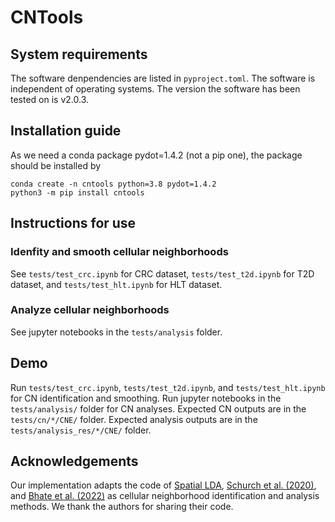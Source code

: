 # CNTools

## System requirements
The software denpendencies are listed in `pyproject.toml`. The software is independent of operating systems. The version the software has been tested on is v2.0.3.

## Installation guide
As we need a conda package pydot=1.4.2 (not a pip one), the package should be installed by
```
conda create -n cntools python=3.8 pydot=1.4.2
python3 -m pip install cntools
```

## Instructions for use

### Idenfity and smooth cellular neighborhoods
See `tests/test_crc.ipynb` for CRC dataset, `tests/test_t2d.ipynb` for T2D dataset, and `tests/test_hlt.ipynb` for HLT dataset.

### Analyze cellular neighborhoods
See jupyter notebooks in the `tests/analysis` folder.

## Demo
Run `tests/test_crc.ipynb`, `tests/test_t2d.ipynb`, and `tests/test_hlt.ipynb` for CN identification and smoothing. Run jupyter notebooks in the `tests/analysis/` folder for CN analyses. Expected CN outputs are in the `tests/cn/*/CNE/` folder. Expected analysis outputs are in the `tests/analysis_res/*/CNE/` folder.

## Acknowledgements
Our implementation adapts the code of [Spatial LDA](https://github.com/calico/spatial_lda), [Schurch et al. (2020)](https://github.com/nolanlab/NeighborhoodCoordination), and [Bhate et al. (2022)](https://github.com/nolanlab/TissueSchematics) as cellular neighborhood identification and analysis methods. We thank the authors for sharing their code.